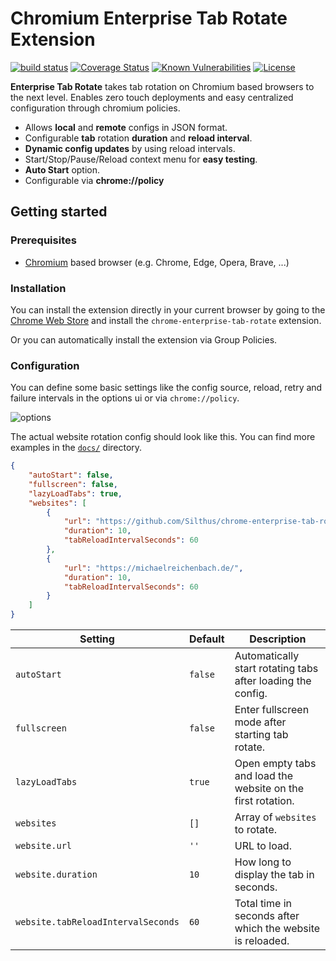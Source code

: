 # Chromium Enterprise Tab Rotate Extension

[![build status](https://img.shields.io/github/workflow/status/silthus/chrome-enterprise-tab-rotate/Node%20CI)](https://github.com/Silthus/chrome-enterprise-tab-rotate/actions) [![Coverage Status](https://coveralls.io/repos/github/Silthus/chrome-enterprise-tab-rotate/badge.svg?branch=master)](https://coveralls.io/github/Silthus/chrome-enterprise-tab-rotate?branch=master) [![Known Vulnerabilities](https://snyk.io/test/github/Silthus/chrome-enterprise-tab-rotate/badge.svg?targetFile=package.json)](https://snyk.io/test/github/Silthus/chrome-enterprise-tab-rotate?targetFile=package.json) [![License](https://img.shields.io/github/license/silthus/chrome-enterprise-tab-rotate)](https://github.com/Silthus/chrome-enterprise-tab-rotate/blob/master/LICENSE)

**Enterprise Tab Rotate** takes tab rotation on Chromium based browsers to the next level. Enables zero touch deployments and easy centralized configuration through chromium policies.

* Allows **local** and **remote** configs in JSON format.
* Configurable **tab** rotation **duration** and **reload interval**.
* **Dynamic config updates** by using reload intervals.
* Start/Stop/Pause/Reload context menu for **easy testing**.
* **Auto Start** option.
* Configurable via **chrome://policy**

## Getting started

### Prerequisites

* [Chromium](https://www.chromium.org/) based browser (e.g. Chrome, Edge, Opera, Brave, ...)

### Installation

You can install the extension directly in your current browser by going to the [Chrome Web Store](https://chrome.google.com/webstore/category/extensions) and install the `chrome-enterprise-tab-rotate` extension.

Or you can automatically install the extension via Group Policies.

### Configuration

You can define some basic settings like the config source, reload, retry and failure intervals in the options ui or via `chrome://policy`.

![options](docs/options.png)

The actual website rotation config should look like this. You can find more examples in the [`docs/`](docs/config.sample.json) directory.

```json
{
    "autoStart": false,
    "fullscreen": false,
    "lazyLoadTabs": true,
    "websites": [
        {
            "url": "https://github.com/Silthus/chrome-enterprise-tab-rotate",
            "duration": 10,
            "tabReloadIntervalSeconds": 60
        },
        {
            "url": "https://michaelreichenbach.de/",
            "duration": 10,
            "tabReloadIntervalSeconds": 60
        }
    ]
}
```

| Setting | Default | Description |
| ------- | ------- | ----------- |
| `autoStart` | `false` | Automatically start rotating tabs after loading the config. |
| `fullscreen` | `false` | Enter fullscreen mode after starting tab rotate. |
| `lazyLoadTabs` | `true` | Open empty tabs and load the website on the first rotation. |
| `websites` | `[]` | Array of `websites` to rotate. |
| `website.url` | `''` | URL to load. |
| `website.duration` | `10` | How long to display the tab in seconds. |
| `website.tabReloadIntervalSeconds` | `60` | Total time in seconds after which the website is reloaded. |

